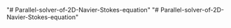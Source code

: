 "# Parallel-solver-of-2D-Navier-Stokes-equation" 
"# Parallel-solver-of-2D-Navier-Stokes-equation" 
